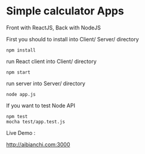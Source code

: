 <h1>Simple calculator Apps</h1>

Front with ReactJS, Back with NodeJS

First you should to install into Client/ Server/ directory

	npm install

run React client into Client/ directory

	npm start

run server into Server/ directory
	
	node app.js

If you want to test Node API

	npm test
	mocha test/app.test.js

Live Demo : 

http://aibianchi.com:3000